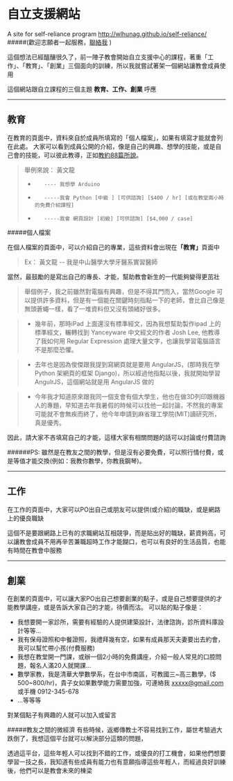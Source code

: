 # 自立支援網站 
A site for self-reliance program
http://wlhunag.github.io/self-reliance/
#####(歡迎志願者一起服務，<a href="https://www.facebook.com/wlhunag">聯絡我</a> )

這個想法已經醞釀很久了，前一陣子教會開始自立支援中心的課程，著重「工作」、「教育」、「創業」三個面向的訓練，所以我就嘗試著架一個網站讓教會成員使用

這個網站跟自立課程的三個主題 <b>教育、工作、創業</b> 呼應

---

教育
---
在教育的頁面中，資料來自於成員所填寫的「個人檔案」，如果有填寫才能就會列在此處。 
大家可以看到成員公開的介紹，像是自己的興趣、想學的技能，或是自己會的技能，可以彼此教導，正如[教約88篇所說](https://www.lds.org/scriptures/dc-testament/dc/88.77-78?lang=zho#76)。

>舉例來說：
>黃文龍  
>*        ---- 我想學 Arduino
>*        -----我會 Python [中級 ] [可供諮詢] [$400 / hr] [或在教堂兩小時的免費介紹課程]
>*        -----我會 網頁設計 [初級] [可供諮詢] [$4,000 / case] 

#####個人檔案

在個人檔案的頁面中，可以介紹自己的專業，這些資料會出現在<b>「教育」</b>頁面中
>Ex： 黃文龍  -- 我是中山醫學大學牙醫系實習醫師

當然，最鼓勵的是寫出自己的專長、才能，幫助教會新生的一代能夠變得更茁壯  
>舉個例子，我之前雖然對電腦有興趣，但是不得其門而入，當然Google 可以提供許多資料，但是有一個能在關鍵時刻指點一下的老師，會比自己像是無頭蒼蠅一樣，看了一堆資料但又沒有頭緒好很多。  

> - 幾年前，那時iPad 上面還沒有標準經文，因為我想幫助製作ipad 上的標準經文，輾轉找到 Yanceyware 中文經文的作者 Josh Lee, 他教導了我如何用  Regular Expression 處理大量文字，也讓我學習電腦語言不是那麼恐懼。

> - 去年也是因為俊傑跟我提到寫網頁就是要用 AngularJS，(那時我在學 Python 架網頁的框架 Django)，所以經過他指點以後，我就開始學習 AngulrJS，這個網站就是用 AngularJS 做的

> - 今年我才知道原來跟我同一個支會有個大學生，他也在做3D列印跟機器人的專題，早知道去年我暑假的時候可以找他一起討論，不然我的專案可能就不會無疾而終了，他今年申請到麻省理工學院(MIT)讀研究所，真是優秀。

因此，請大家不吝填寫自己的才能，這樣大家有相關問題的話可以討論或付費諮詢

######PS: 雖然是在教友之間的教學，但是沒有必要免費，可以照行情付費，或是等值才能交換(例如：我教你數學，你教我鋼琴)。

------------------------------

工作
---
在工作的頁面中，大家可以PO出自己或朋友可以提供(或介紹)的職缺，或是網路上的優良職缺

這個不是要跟網路上已有的求職網站互相競爭，而是貼出好的職缺，薪資夠高，可以讓教會成員不用再辛苦兼職超時工作才能餬口，也可以有良好的生活品質，也能有時間在教會中服務

----------------------------------------------------------------------------------------------------------

創業
---
在創業的頁面中，可以讓大家PO出自己想要創業的點子，或是自己想要提供的才能教學講座，或是告訴大家自己的才能，待價而沽。
可以貼的點子像是：
- 我想要開一家診所，需要有經驗的人提供建築設計，法律諮詢，診所資料庫設計等等...
- 我有保母證照和中餐證照，我禮拜幾有空，如果有成員那天夫妻要出去約會，我可以幫忙帶小孩(付費服務) 
-  我想在教堂開一門課，或辦一個2小時的免費講座，介紹一般人常見的口腔問題，報名人滿20人就開課...
-  數學家教，我是清華大學數學系，在台中市南區，可教國三~高三數學，($ 500~800/hr)，貴子女如果數學能力需要加強，可連絡我 xxxxx@gmail.com 或手機 0912-345-678
- ...等等等

對某個點子有興趣的人就可以加入或留言

#####教友之間的微經濟
有些時候，返鄉傳教士不容易找到工作，屬世考驗過大跌倒了，我想這個平台就可以解決部分這類的問題，

透過這平台，這些年輕人可以找到不錯的工作，或優良的打工機會，如果他們想要學習一技之長，我知道有些成員有能力也有意願指導這些年輕人，而經過良好訓練後，他們可以是教會未來的棟梁
